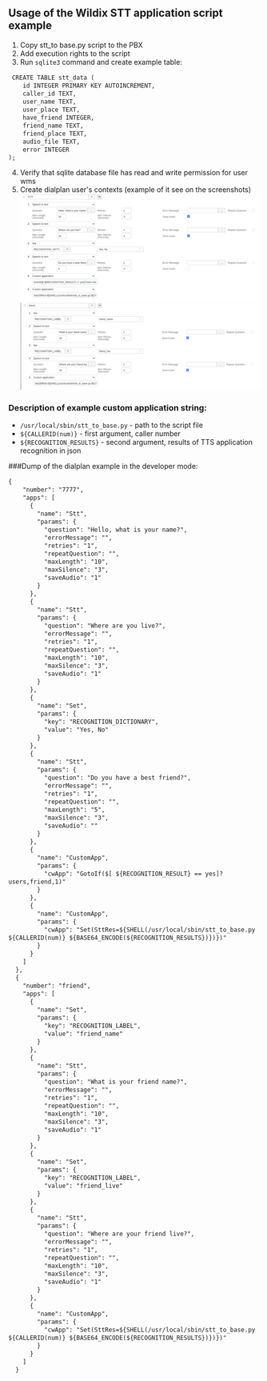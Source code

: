 ## Usage of the Wildix STT application script example
1. Copy stt_to base.py script to the PBX
2. Add execution rights to the script
3. Run `sqlite3` command and create example table:
```
 CREATE TABLE stt_data (
    id INTEGER PRIMARY KEY AUTOINCREMENT,
    caller_id TEXT,
    user_name TEXT,
    user_place TEXT,
    have_friend INTEGER,
    friend_name TEXT,
    friend_place TEXT,
    audio_file TEXT,
    error INTEGER
);
```
4. Verify that sqlite database file has read and write permission for user wms
5. Create dialplan user's contexts (example of it see on the screenshots)
![extension 777](stt_context_1.png)
![extension friend](stt_context_2.png)

### Description of example custom application string:
- `/usr/local/sbin/stt_to_base.py` - path to the script file
- `${CALLERID(num)}` - first argument, caller number
- `${RECOGNITION_RESULTS}` - second argument, results of TTS application recognition in json

###Dump of the dialplan example in the developer mode:
```
{
    "number": "7777",
    "apps": [
      {
        "name": "Stt",
        "params": {
          "question": "Hello, what is your name?",
          "errorMessage": "",
          "retries": "1",
          "repeatQuestion": "",
          "maxLength": "10",
          "maxSilence": "3",
          "saveAudio": "1"
        }
      },
      {
        "name": "Stt",
        "params": {
          "question": "Where are you live?",
          "errorMessage": "",
          "retries": "1",
          "repeatQuestion": "",
          "maxLength": "10",
          "maxSilence": "3",
          "saveAudio": "1"
        }
      },
      {
        "name": "Set",
        "params": {
          "key": "RECOGNITION_DICTIONARY",
          "value": "Yes, No"
        }
      },
      {
        "name": "Stt",
        "params": {
          "question": "Do you have a best friend?",
          "errorMessage": "",
          "retries": "1",
          "repeatQuestion": "",
          "maxLength": "5",
          "maxSilence": "3",
          "saveAudio": ""
        }
      },
      {
        "name": "CustomApp",
        "params": {
          "cwApp": "GotoIf($[ ${RECOGNITION_RESULT} == yes]?users,friend,1)"
        }
      },
      {
        "name": "CustomApp",
        "params": {
          "cwApp": "Set(SttRes=${SHELL(/usr/local/sbin/stt_to_base.py ${CALLERID(num)} ${BASE64_ENCODE(${RECOGNITION_RESULTS})})})"
        }
      }
    ]
  },
  {
    "number": "friend",
    "apps": [
      {
        "name": "Set",
        "params": {
          "key": "RECOGNITION_LABEL",
          "value": "friend_name"
        }
      },
      {
        "name": "Stt",
        "params": {
          "question": "What is your friend name?",
          "errorMessage": "",
          "retries": "1",
          "repeatQuestion": "",
          "maxLength": "10",
          "maxSilence": "3",
          "saveAudio": "1"
        }
      },
      {
        "name": "Set",
        "params": {
          "key": "RECOGNITION_LABEL",
          "value": "friend_live"
        }
      },
      {
        "name": "Stt",
        "params": {
          "question": "Where are your friend live?",
          "errorMessage": "",
          "retries": "1",
          "repeatQuestion": "",
          "maxLength": "10",
          "maxSilence": "3",
          "saveAudio": "1"
        }
      },
      {
        "name": "CustomApp",
        "params": {
          "cwApp": "Set(SttRes=${SHELL(/usr/local/sbin/stt_to_base.py ${CALLERID(num)} ${BASE64_ENCODE(${RECOGNITION_RESULTS})})})"
        }
      }
    ]
  }
```
